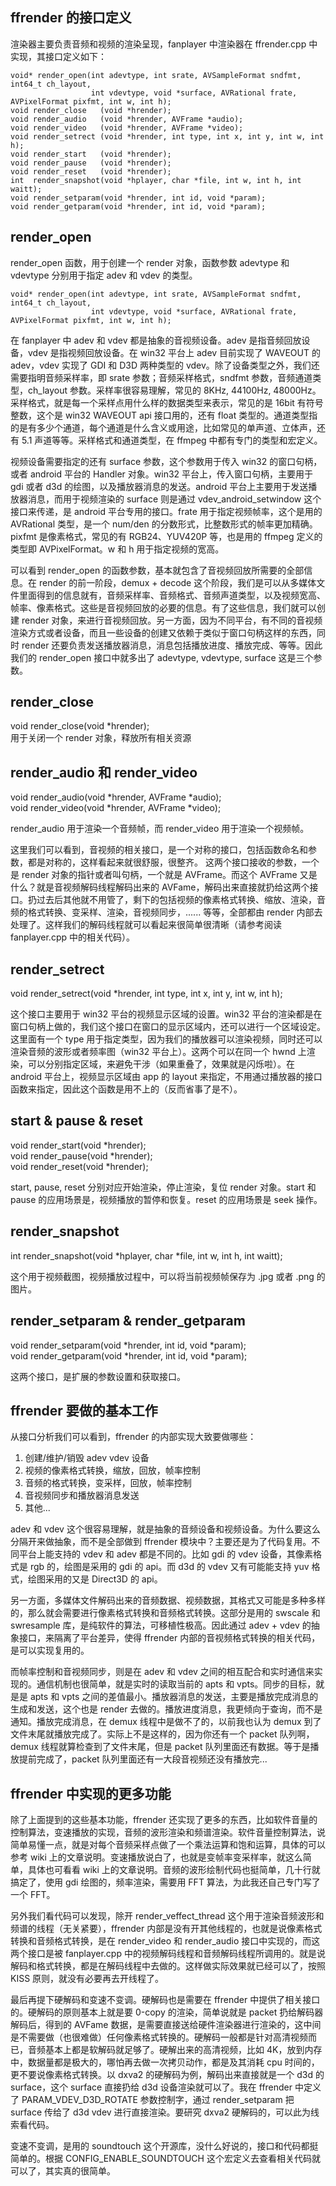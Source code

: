 ## ffrender 的接口定义
渲染器主要负责音频和视频的渲染呈现，fanplayer 中渲染器在 ffrender.cpp 中实现，其接口定义如下：

    void* render_open(int adevtype, int srate, AVSampleFormat sndfmt, int64_t ch_layout,
                      int vdevtype, void *surface, AVRational frate, AVPixelFormat pixfmt, int w, int h);
    void render_close   (void *hrender);
    void render_audio   (void *hrender, AVFrame *audio);
    void render_video   (void *hrender, AVFrame *video);
    void render_setrect (void *hrender, int type, int x, int y, int w, int h);
    void render_start   (void *hrender);
    void render_pause   (void *hrender);
    void render_reset   (void *hrender);
    int  render_snapshot(void *hplayer, char *file, int w, int h, int waitt);
    void render_setparam(void *hrender, int id, void *param);
    void render_getparam(void *hrender, int id, void *param);

## render_open
render_open 函数，用于创建一个 render 对象，函数参数 adevtype 和 vdevtype 分别用于指定 adev 和 vdev 的类型。

    void* render_open(int adevtype, int srate, AVSampleFormat sndfmt, int64_t ch_layout,
                      int vdevtype, void *surface, AVRational frate, AVPixelFormat pixfmt, int w, int h);

在 fanplayer 中 adev 和 vdev 都是抽象的音视频设备。adev 是指音频回放设备，vdev 是指视频回放设备。在 win32 平台上 adev 目前实现了 WAVEOUT 的 adev，vdev 实现了 GDI 和 D3D 两种类型的 vdev。除了设备类型之外，我们还需要指明音频采样率，即 srate 参数；音频采样格式，sndfmt 参数，音频通道类型，ch_layout 参数。采样率很容易理解，常见的 8KHz, 44100Hz, 48000Hz。采样格式，就是每一个采样点用什么样的数据类型来表示，常见的是 16bit 有符号整数，这个是 win32 WAVEOUT api 接口用的，还有 float 类型的。通道类型指的是有多少个通道，每个通道是什么含义或用途，比如常见的单声道、立体声，还有 5.1 声道等等。采样格式和通道类型，在 ffmpeg 中都有专门的类型和宏定义。

视频设备需要指定的还有 surface 参数，这个参数用于传入 win32 的窗口句柄，或者 android 平台的 Handler 对象。win32 平台上，传入窗口句柄，主要用于 gdi 或者 d3d 的绘图，以及播放器消息的发送。android 平台上主要用于发送播放器消息，而用于视频渲染的 surface 则是通过 vdev_android_setwindow 这个接口来传递，是 android 平台专用的接口。frate 用于指定视频帧率，这个是用的 AVRational 类型，是一个 num/den 的分数形式，比整数形式的帧率更加精确。pixfmt 是像素格式，常见的有 RGB24、YUV420P 等，也是用的 ffmpeg 定义的类型即 AVPixelFormat。w 和 h 用于指定视频的宽高。

可以看到 render_open 的函数参数，基本就包含了音视频回放所需要的全部信息。在 render 的前一阶段，demux + decode 这个阶段，我们是可以从多媒体文件里面得到的信息就有，音频采样率、音频格式、音频声道类型，以及视频宽高、帧率、像素格式。这些是音视频回放的必要的信息。有了这些信息，我们就可以创建 render 对象，来进行音视频回放。另一方面，因为不同平台，有不同的音视频渲染方式或者设备，而且一些设备的创建又依赖于类似于窗口句柄这样的东西，同时 render 还要负责发送播放器消息，消息包括播放进度、播放完成、等等。因此我们的 render_open 接口中就多出了 adevtype, vdevtype, surface 这是三个参数。

## render_close
void render_close(void *hrender);  
用于关闭一个 render 对象，释放所有相关资源

## render_audio 和 render_video
void render_audio(void *hrender, AVFrame *audio);  
void render_video(void *hrender, AVFrame *video);

render_audio 用于渲染一个音频帧，而 render_video 用于渲染一个视频帧。

这里我们可以看到，音视频的相关接口，是一个对称的接口，包括函数命名和参数，都是对称的，这样看起来就很舒服，很整齐。
这两个接口接收的参数，一个是 render 对象的指针或者叫句柄，一个就是 AVFrame。而这个 AVFrame 又是什么？就是音视频解码线程解码出来的 AVFame，解码出来直接就扔给这两个接口。扔过去后其他就不用管了，剩下的包括视频的像素格式转换、缩放、渲染，音频的格式转换、变采样、渲染，音视频同步，...... 等等，全部都由 render 内部去处理了。这样我们的解码线程就可以看起来很简单很清晰（请参考阅读 fanplayer.cpp 中的相关代码）。

## render_setrect
void render_setrect(void *hrender, int type, int x, int y, int w, int h);

这个接口主要用于 win32 平台的视频显示区域的设置。win32 平台的渲染都是在窗口句柄上做的，我们这个接口在窗口的显示区域内，还可以进行一个区域设定。这里面有一个 type 用于指定类型，因为我们的播放器可以渲染视频，同时还可以渲染音频的波形或者频率图（win32 平台上）。这两个可以在同一个 hwnd 上渲染，可以分别指定区域，来避免干涉（如果重叠了，效果就是闪烁啦）。在 android 平台上，视频显示区域由 app 的 layout 来指定，不用通过播放器的接口函数来指定，因此这个函数是用不上的（反而省事了是不）。

## start & pause & reset
void render_start(void *hrender);  
void render_pause(void *hrender);  
void render_reset(void *hrender);  

start, pause, reset 分别对应开始渲染，停止渲染，复位 render 对象。start 和 pause 的应用场景是，视频播放的暂停和恢复。reset 的应用场景是 seek 操作。

## render_snapshot
int render_snapshot(void *hplayer, char *file, int w, int h, int waitt);

这个用于视频截图，视频播放过程中，可以将当前视频帧保存为 .jpg 或者 .png 的图片。

## render_setparam & render_getparam
void render_setparam(void *hrender, int id, void *param);  
void render_getparam(void *hrender, int id, void *param);

这两个接口，是扩展的参数设置和获取接口。


## ffrender 要做的基本工作
从接口分析我们可以看到，ffrender 的内部实现大致要做哪些：
1. 创建/维护/销毁 adev vdev 设备
2. 视频的像素格式转换，缩放，回放，帧率控制
3. 音频的格式转换，变采样，回放，帧率控制
4. 音视频同步和播放器消息发送
5. 其他...

adev 和 vdev 这个很容易理解，就是抽象的音频设备和视频设备。为什么要这么分隔开来做抽象，而不是全部做到 ffrender 模块中？主要还是为了代码复用。不同平台上能支持的 vdev 和 adev 都是不同的。比如 gdi 的 vdev 设备，其像素格式是 rgb 的，绘图是采用的 gdi 的 api。而 d3d 的 vdev 又有可能能支持 yuv 格式，绘图采用的又是 Direct3D 的 api。

另一方面，多媒体文件解码出来的音频数据、视频数据，其格式又可能是多种多样的，那么就会需要进行像素格式转换和音频格式转换。这部分是用的 swscale 和 swresample 库，是纯软件的算法，可移植性极高。因此通过 adev + vdev 的抽象接口，来隔离了平台差异，使得 ffrender 内部的音视频格式转换的相关代码，是可以实现复用的。

而帧率控制和音视频同步，则是在 adev 和 vdev 之间的相互配合和实时通信来实现的。通信机制也很简单，就是实时的读取当前的 apts 和 vpts。同步的目标，就是是 apts 和 vpts 之间的差值最小。播放器消息的发送，主要是播放完成消息的生成和发送，这个也是 render 去做的。播放进度消息，我更倾向于查询，而不是通知。播放完成消息，在 demux 线程中是做不了的，以前我也认为 demux 到了文件末尾就播放完成了。实际上不是这样的，因为你还有一个 packet 队列啊，demux 线程就算检查到了文件末尾，但是 packet 队列里面还有数据。等于是播放提前完成了，packet 队列里面还有一大段音视频还没有播放完...

## ffrender 中实现的更多功能
除了上面提到的这些基本功能，ffrender 还实现了更多的东西，比如软件音量的控制算法，变速播放的实现，音频的波形渲染和频谱渲染。软件音量控制算法，说简单易懂一点，就是对每个音频采样点做了一个乘法运算和饱和运算，具体的可以参考 wiki 上的文章说明。变速播放说白了，也就是变帧率变采样率，就这么简单，具体也可看看 wiki 上的文章说明。音频的波形绘制代码也挺简单，几十行就搞定了，使用 gdi 绘图的，频率渲染，需要用 FFT 算法，为此我还自己专门写了一个 FFT。

另外我们看代码可以发现，除开 render_veffect_thread 这个用于渲染音频波形和频谱的线程（无关紧要），ffrender 内部是没有开其他线程的，也就是说像素格式转换和音频格式转换，是在 render_video 和 render_audio 接口中实现的，而这两个接口是被 fanplayer.cpp 中的视频解码线程和音频解码线程所调用的。就是说解码和格式转换，都是在解码线程中去做的。这样做实际效果就已经可以了，按照 KISS 原则，就没有必要再去开线程了。

最后再提下硬解码和变速不变调。硬解码也是需要在 ffrender 中提供了相关接口的。硬解码的原则基本上就是要 0-copy 的渲染，简单说就是 packet 扔给解码器解码后，得到的 AVFame 数据，是需要直接送给硬件渲染器进行渲染的，这中间是不需要做（也很难做）任何像素格式转换的。硬解码一般都是针对高清视频而已，音频基本上都是软解码就足够了。硬解出来的高清视频，比如 4K，放到内存中，数据量都是极大的，哪怕再去做一次拷贝动作，都是及其消耗 cpu 时间的，更不要说像素格式转换。以 dxva2 的硬解码为例，解码出来直接就是一个 d3d 的 surface，这个 surface 直接扔给 d3d 设备渲染就可以了。我在 ffrender 中定义了 PARAM_VDEV_D3D_ROTATE 参数控制字，通过 render_setparam 把 surface 传给了 d3d vdev 进行直接渲染。要研究 dxva2 硬解码的，可以此为线索看代码。

变速不变调，是用的 soundtouch 这个开源库，没什么好说的，接口和代码都挺简单的。根据 CONFIG_ENABLE_SOUNDTOUCH 这个宏定义去查看相关代码就可以了，其实真的很简单。





